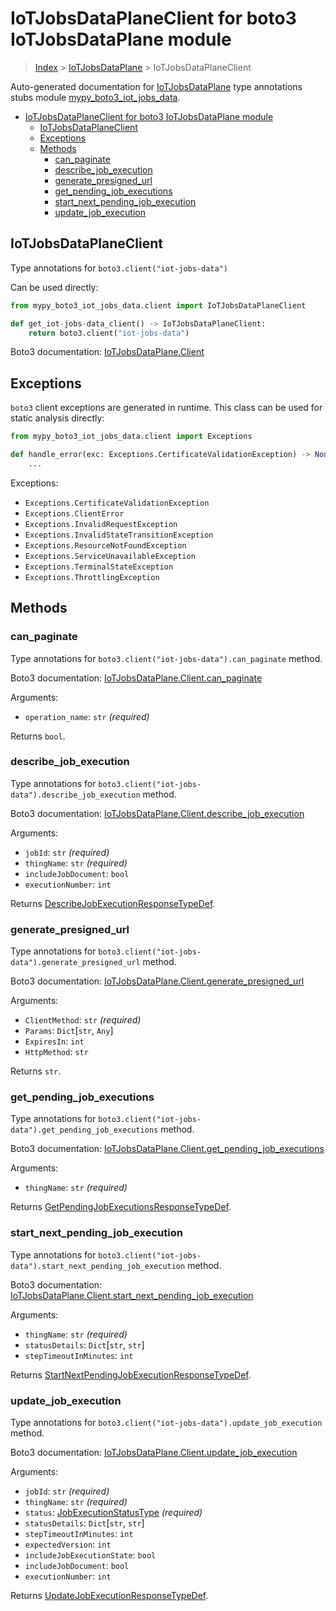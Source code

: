 # IoTJobsDataPlaneClient for boto3 IoTJobsDataPlane module

> [Index](..) > [IoTJobsDataPlane](.) > IoTJobsDataPlaneClient

Auto-generated documentation for
[IoTJobsDataPlane](https://boto3.amazonaws.com/v1/documentation/api/1.17.77/reference/services/iot-jobs-data.html#IoTJobsDataPlane)
type annotations stubs module
[mypy_boto3_iot_jobs_data](https://pypi.org/project/mypy-boto3-iot-jobs-data/).

- [IoTJobsDataPlaneClient for boto3 IoTJobsDataPlane module](#iotjobsdataplaneclient-for-boto3-iotjobsdataplane-module)
  - [IoTJobsDataPlaneClient](#iotjobsdataplaneclient)
  - [Exceptions](#exceptions)
  - [Methods](#methods)
    - [can_paginate](#can_paginate)
    - [describe_job_execution](#describe_job_execution)
    - [generate_presigned_url](#generate_presigned_url)
    - [get_pending_job_executions](#get_pending_job_executions)
    - [start_next_pending_job_execution](#start_next_pending_job_execution)
    - [update_job_execution](#update_job_execution)

## IoTJobsDataPlaneClient

Type annotations for `boto3.client("iot-jobs-data")`

Can be used directly:

```python
from mypy_boto3_iot_jobs_data.client import IoTJobsDataPlaneClient

def get_iot-jobs-data_client() -> IoTJobsDataPlaneClient:
    return boto3.client("iot-jobs-data")
```

Boto3 documentation:
[IoTJobsDataPlane.Client](https://boto3.amazonaws.com/v1/documentation/api/1.17.77/reference/services/iot-jobs-data.html#IoTJobsDataPlane.Client)

## Exceptions

`boto3` client exceptions are generated in runtime. This class can be used for
static analysis directly:

```python
from mypy_boto3_iot_jobs_data.client import Exceptions

def handle_error(exc: Exceptions.CertificateValidationException) -> None:
    ...
```

Exceptions:

- `Exceptions.CertificateValidationException`
- `Exceptions.ClientError`
- `Exceptions.InvalidRequestException`
- `Exceptions.InvalidStateTransitionException`
- `Exceptions.ResourceNotFoundException`
- `Exceptions.ServiceUnavailableException`
- `Exceptions.TerminalStateException`
- `Exceptions.ThrottlingException`

## Methods

### can_paginate

Type annotations for `boto3.client("iot-jobs-data").can_paginate` method.

Boto3 documentation:
[IoTJobsDataPlane.Client.can_paginate](https://boto3.amazonaws.com/v1/documentation/api/1.17.77/reference/services/iot-jobs-data.html#IoTJobsDataPlane.Client.can_paginate)

Arguments:

- `operation_name`: `str` *(required)*

Returns `bool`.

### describe_job_execution

Type annotations for `boto3.client("iot-jobs-data").describe_job_execution`
method.

Boto3 documentation:
[IoTJobsDataPlane.Client.describe_job_execution](https://boto3.amazonaws.com/v1/documentation/api/1.17.77/reference/services/iot-jobs-data.html#IoTJobsDataPlane.Client.describe_job_execution)

Arguments:

- `jobId`: `str` *(required)*
- `thingName`: `str` *(required)*
- `includeJobDocument`: `bool`
- `executionNumber`: `int`

Returns
[DescribeJobExecutionResponseTypeDef](./type_defs.md#describejobexecutionresponsetypedef).

### generate_presigned_url

Type annotations for `boto3.client("iot-jobs-data").generate_presigned_url`
method.

Boto3 documentation:
[IoTJobsDataPlane.Client.generate_presigned_url](https://boto3.amazonaws.com/v1/documentation/api/1.17.77/reference/services/iot-jobs-data.html#IoTJobsDataPlane.Client.generate_presigned_url)

Arguments:

- `ClientMethod`: `str` *(required)*
- `Params`: `Dict`\[`str`, `Any`\]
- `ExpiresIn`: `int`
- `HttpMethod`: `str`

Returns `str`.

### get_pending_job_executions

Type annotations for `boto3.client("iot-jobs-data").get_pending_job_executions`
method.

Boto3 documentation:
[IoTJobsDataPlane.Client.get_pending_job_executions](https://boto3.amazonaws.com/v1/documentation/api/1.17.77/reference/services/iot-jobs-data.html#IoTJobsDataPlane.Client.get_pending_job_executions)

Arguments:

- `thingName`: `str` *(required)*

Returns
[GetPendingJobExecutionsResponseTypeDef](./type_defs.md#getpendingjobexecutionsresponsetypedef).

### start_next_pending_job_execution

Type annotations for
`boto3.client("iot-jobs-data").start_next_pending_job_execution` method.

Boto3 documentation:
[IoTJobsDataPlane.Client.start_next_pending_job_execution](https://boto3.amazonaws.com/v1/documentation/api/1.17.77/reference/services/iot-jobs-data.html#IoTJobsDataPlane.Client.start_next_pending_job_execution)

Arguments:

- `thingName`: `str` *(required)*
- `statusDetails`: `Dict`\[`str`, `str`\]
- `stepTimeoutInMinutes`: `int`

Returns
[StartNextPendingJobExecutionResponseTypeDef](./type_defs.md#startnextpendingjobexecutionresponsetypedef).

### update_job_execution

Type annotations for `boto3.client("iot-jobs-data").update_job_execution`
method.

Boto3 documentation:
[IoTJobsDataPlane.Client.update_job_execution](https://boto3.amazonaws.com/v1/documentation/api/1.17.77/reference/services/iot-jobs-data.html#IoTJobsDataPlane.Client.update_job_execution)

Arguments:

- `jobId`: `str` *(required)*
- `thingName`: `str` *(required)*
- `status`: [JobExecutionStatusType](./literals.md#jobexecutionstatustype)
  *(required)*
- `statusDetails`: `Dict`\[`str`, `str`\]
- `stepTimeoutInMinutes`: `int`
- `expectedVersion`: `int`
- `includeJobExecutionState`: `bool`
- `includeJobDocument`: `bool`
- `executionNumber`: `int`

Returns
[UpdateJobExecutionResponseTypeDef](./type_defs.md#updatejobexecutionresponsetypedef).
